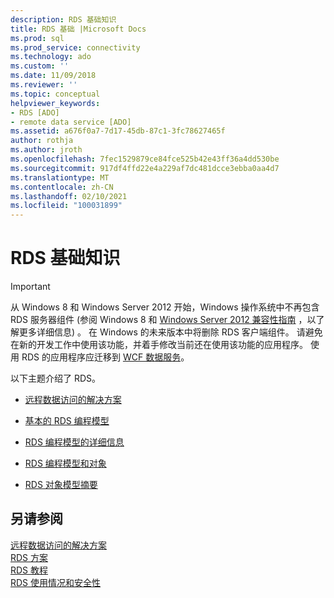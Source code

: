 ```yaml
---
description: RDS 基础知识
title: RDS 基础 |Microsoft Docs
ms.prod: sql
ms.prod_service: connectivity
ms.technology: ado
ms.custom: ''
ms.date: 11/09/2018
ms.reviewer: ''
ms.topic: conceptual
helpviewer_keywords:
- RDS [ADO]
- remote data service [ADO]
ms.assetid: a676f0a7-7d17-45db-87c1-3fc78627465f
author: rothja
ms.author: jroth
ms.openlocfilehash: 7fec1529879ce84fce525b42e43ff36a4dd530be
ms.sourcegitcommit: 917df4ffd22e4a229af7dc481dcce3ebba0aa4d7
ms.translationtype: MT
ms.contentlocale: zh-CN
ms.lasthandoff: 02/10/2021
ms.locfileid: "100031899"
---
```

# <a name="rds-fundamentals"></a>RDS 基础知识
> [!IMPORTANT]
>  从 Windows 8 和 Windows Server 2012 开始，Windows 操作系统中不再包含 RDS 服务器组件 (参阅 Windows 8 和 [Windows Server 2012 兼容性指南](https://www.microsoft.com/download/details.aspx?id=27416) ，以了解更多详细信息) 。 在 Windows 的未来版本中将删除 RDS 客户端组件。 请避免在新的开发工作中使用该功能，并着手修改当前还在使用该功能的应用程序。 使用 RDS 的应用程序应迁移到 [WCF 数据服务](/dotnet/framework/wcf/)。  
  
 以下主题介绍了 RDS。  
  
-   [远程数据访问的解决方案](./solutions-for-remote-data-access.md)  
  
-   [基本的 RDS 编程模型](./basic-rds-programming-model.md)  
  
-   [RDS 编程模型的详细信息](./rds-programming-model-in-detail.md)  
  
-   [RDS 编程模型和对象](./rds-programming-model-with-objects.md)  
  
-   [RDS 对象模型摘要](./rds-object-model-summary.md)  
  
## <a name="see-also"></a>另请参阅  
 [远程数据访问的解决方案](./solutions-for-remote-data-access.md)   
 [RDS 方案](./rds-scenario.md)   
 [RDS 教程](./rds-tutorial.md)   
 [RDS 使用情况和安全性](./rds-usage-and-security.md)